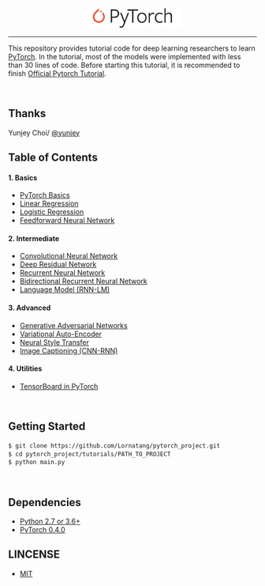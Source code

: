 <p align="center"><img width="40%" src="../logo/pytorch.svg" /></p>

--------------------------------------------------------------------------------

This repository provides tutorial code for deep learning researchers to learn [PyTorch](https://github.com/pytorch/pytorch). In the tutorial, most of the models were implemented with less than 30 lines of code. Before starting this tutorial, it is recommended to finish [Official Pytorch Tutorial](http://pytorch.org/tutorials/beginner/deep_learning_60min_blitz.html).


<br/>

## Thanks
Yunjey Choi/ [@yunjey](https://github.com/yunjey)

## Table of Contents

#### 1. Basics
* [PyTorch Basics](https://github.com/Lornatang/pytorch_project/tree/master/tutorials/basic/basic.py)
* [Linear Regression](https://github.com/Lornatang/pytorch_project/tree/master/tutorials/basic/basic.py)
* [Logistic Regression](https://github.com/Lornatang/pytorch_project/tree/master/tutorials/basic/logistic_regression.py)
* [Feedforward Neural Network](https://github.com/Lornatang/pytorch_project/tree/master/tutorials/basics/feedforward_neural_network.py)

#### 2. Intermediate
* [Convolutional Neural Network](https://github.com/Lornatang/pytorch_project/tree/master/tutorials/intermediate/cnn.py)
* [Deep Residual Network](https://github.com/Lornatang/pytorch_project/tree/master/tutorials/intermediate/resent.py)
* [Recurrent Neural Network](https://github.com/Lornatang/pytorch_project/tree/master/tutorials/intermediate/rnn.py)
* [Bidirectional Recurrent Neural Network](https://github.com/Lornatang/pytorch_project/tree/master/tutorials/intermediate/birnn.py)
* [Language Model (RNN-LM)](https://github.com/Lornatang/pytorch_project/tree/master/tutorials/intermediate/nlp.py)

#### 3. Advanced
* [Generative Adversarial Networks](https://github.com/Lornatang/pytorch_project/blob/master/tutorials/advanced/gan.py)
* [Variational Auto-Encoder](https://github.com/Lornatang/pytorch_project/blob/master/tutorials/advanced/autoencoder.py)
* [Neural Style Transfer](https://github.com/Lornatang/pytorch_project/tree/master/tutorials/advanced/neural_style_transfer)
* [Image Captioning (CNN-RNN)](https://github.com/Lornatang/pytorch_project/tree/master/tutorials/advanced/image_captioning)

#### 4. Utilities
* [TensorBoard in PyTorch](https://github.com/Lornatang/pytorch_project/tree/master/tutorials/utils/tensorboard)



<br/>

## Getting Started
```bash
$ git clone https://github.com/Lornatang/pytorch_project.git
$ cd pytorch_project/tutorials/PATH_TO_PROJECT
$ python main.py
```

<br/>

## Dependencies
* [Python 2.7 or 3.6+](https://www.continuum.io/downloads)
* [PyTorch 0.4.0](http://pytorch.org/)

## LINCENSE
* [MIT](https://github.com/Lornatang/pytorch_project/LICENSE)